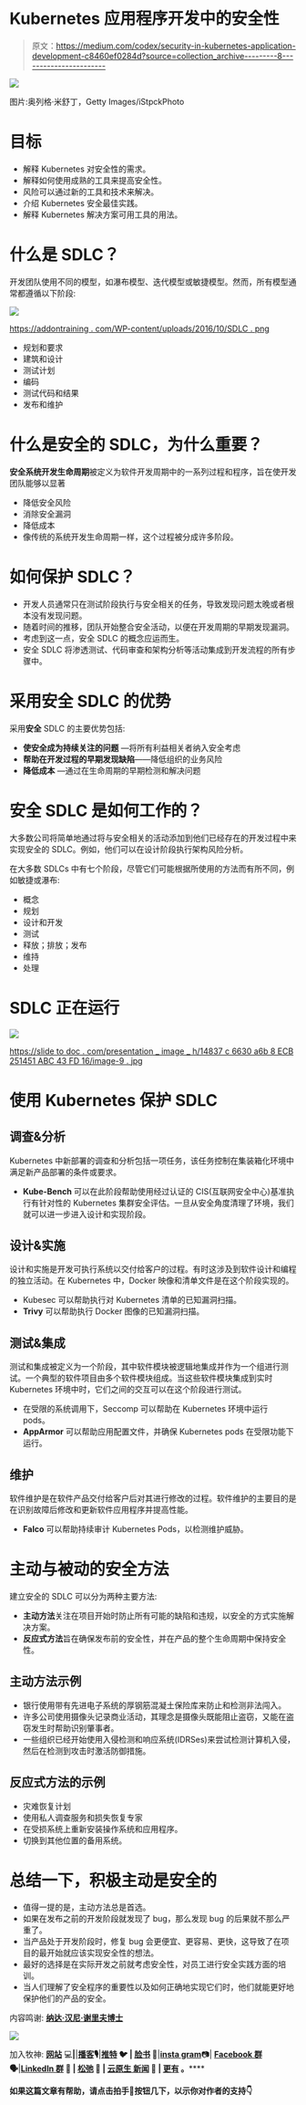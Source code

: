 # Kubernetes 应用程序开发中的安全性

> 原文：<https://medium.com/codex/security-in-kubernetes-application-development-c8460ef0284d?source=collection_archive---------8----------------------->

![](img/f0e03ba799d74bc45555fc76fa224225.png)

图片:奥列格·米舒丁，Getty Images/iStpckPhoto

# 目标

*   解释 Kubernetes 对安全性的需求。
*   解释如何使用成熟的工具来提高安全性。
*   风险可以通过新的工具和技术来解决。
*   介绍 Kubernetes 安全最佳实践。
*   解释 Kubernetes 解决方案可用工具的用法。

# 什么是 SDLC？

开发团队使用不同的模型，如瀑布模型、迭代模型或敏捷模型。然而，所有模型通常都遵循以下阶段:

![](img/01c4bc345bbdc6dbf9d8afe76b998c09.png)

[https://addontraining . com/WP-content/uploads/2016/10/SDLC . png](https://addontraining.com/wp-content/uploads/2016/10/sdlc.png)

*   规划和要求
*   建筑和设计
*   测试计划
*   编码
*   测试代码和结果
*   发布和维护

# 什么是安全的 SDLC，为什么重要？

**安全系统开发生命周期**被定义为软件开发周期中的一系列过程和程序，旨在使开发团队能够以显著

*   降低安全风险
*   消除安全漏洞
*   降低成本
*   像传统的系统开发生命周期一样，这个过程被分成许多阶段。

# 如何保护 SDLC？

*   开发人员通常只在测试阶段执行与安全相关的任务，导致发现问题太晚或者根本没有发现问题。
*   随着时间的推移，团队开始整合安全活动，以便在开发周期的早期发现漏洞。
*   考虑到这一点，安全 SDLC 的概念应运而生。
*   安全 SDLC 将渗透测试、代码审查和架构分析等活动集成到开发流程的所有步骤中。

# 采用**安全** SDLC 的优势

采用**安全** SDLC 的主要优势包括:

*   **使安全成为持续关注的问题** —将所有利益相关者纳入安全考虑
*   **帮助在开发过程的早期发现缺陷**——降低组织的业务风险
*   **降低成本** —通过在生命周期的早期检测和解决问题

# 安全 SDLC 是如何工作的？

大多数公司将简单地通过将与安全相关的活动添加到他们已经存在的开发过程中来实现安全的 SDLC。例如，他们可以在设计阶段执行架构风险分析。

在大多数 SDLCs 中有七个阶段，尽管它们可能根据所使用的方法而有所不同，例如敏捷或瀑布:

*   概念
*   规划
*   设计和开发
*   测试
*   释放；排放；发布
*   维持
*   处理

# SDLC 正在运行

![](img/5245d57fcc36d81750bf79e8081e1fd4.png)

[https://slide to doc . com/presentation _ image _ h/14837 c 6630 a6b 8 ECB 251451 ABC 43 FD 16/image-9 . jpg](https://slidetodoc.com/presentation_image_h/14837c6630a6b8ecb251451acb43fd16/image-9.jpg)

# 使用 Kubernetes 保护 SDLC

## **调查&分析**

Kubernetes 中新部署的调查和分析包括一项任务，该任务控制在集装箱化环境中满足新产品部署的条件或要求。

*   **Kube-Bench** 可以在此阶段帮助使用经过认证的 CIS(互联网安全中心)基准执行有针对性的 Kubernetes 集群安全评估。一旦从安全角度清理了环境，我们就可以进一步进入设计和实现阶段。

## **设计&实施**

设计和实施是开发可执行系统以交付给客户的过程。有时这涉及到软件设计和编程的独立活动。在 Kubernetes 中，Docker 映像和清单文件是在这个阶段实现的。

*   Kubesec 可以帮助执行对 Kubernetes 清单的已知漏洞扫描。
*   **Trivy** 可以帮助执行 Docker 图像的已知漏洞扫描。

## **测试&集成**

测试和集成被定义为一个阶段，其中软件模块被逻辑地集成并作为一个组进行测试。一个典型的软件项目由多个软件模块组成。当这些软件模块集成到实时 Kubernetes 环境中时，它们之间的交互可以在这个阶段进行测试。

*   在受限的系统调用下，Seccomp 可以帮助在 Kubernetes 环境中运行 pods。
*   **AppArmor** 可以帮助应用配置文件，并确保 Kubernetes pods 在受限功能下运行。

## **维护**

软件维护是在软件产品交付给客户后对其进行修改的过程。软件维护的主要目的是在识别故障后修改和更新软件应用程序并提高性能。

*   **Falco** 可以帮助持续审计 Kubernetes Pods，以检测维护威胁。

# 主动与被动的安全方法

建立安全的 SDLC 可以分为两种主要方法:

*   **主动方法**关注在项目开始时防止所有可能的缺陷和违规，以安全的方式实施解决方案。
*   **反应式方法**旨在确保发布前的安全性，并在产品的整个生命周期中保持安全性。

## 主动方法示例

*   银行使用带有先进电子系统的厚钢筋混凝土保险库来防止和检测非法闯入。
*   许多公司使用摄像头记录商业活动，其理念是摄像头既能阻止盗窃，又能在盗窃发生时帮助识别肇事者。
*   一些组织已经开始使用入侵检测和响应系统(IDRSes)来尝试检测计算机入侵，然后在检测到攻击时激活防御措施。

## 反应式方法的示例

*   灾难恢复计划
*   使用私人调查服务和损失恢复专家
*   在受损系统上重新安装操作系统和应用程序。
*   切换到其他位置的备用系统。

# 总结一下，积极主动是安全的

*   值得一提的是，主动方法总是首选。
*   如果在发布之前的开发阶段就发现了 bug，那么发现 bug 的后果就不那么严重了。
*   当产品处于开发阶段时，修复 bug 会更便宜、更容易、更快，这导致了在项目的最开始就应该实现安全性的想法。
*   最好的选择是在实际开发之前就考虑安全性，对员工进行安全实践方面的培训。
*   当人们理解了安全程序的重要性以及如何正确地实现它们时，他们就能更好地保护他们的产品的安全。

内容鸣谢: [**纳达·汉尼·谢里夫博士**](https://www.aast.edu/pheed/staffadminview/pdf_retreive.php?url=4_25655_SE731_2020_1__2_1_Lecture%201%20-%20Course%20Outline%20and%20Secure%20SDLC.ppt&stafftype=staffcourses)

[![](img/8f497a40fc9423af91397c9e53e5ff35.png)](https://faun.to/bP1m5)

加入牧神: [**网站**](https://faun.to/i9Pt9) 💻**|**|[**播客**](https://faun.dev/podcast)**🎙️**|**[**推特**](https://twitter.com/joinfaun) 🐦 **|** [**脸书**](https://www.facebook.com/faun.dev/) 👥**|**[**insta gram**](https://instagram.com/fauncommunity/)**📷| [**Facebook 群**](https://www.facebook.com/groups/364904580892967/)**🗣️**|**[**LinkedIn 群**](https://www.linkedin.com/company/faundev) 💬 **|** [**松弛**](https://faun.dev/chat) 📱 **|** [**云原生** **新闻**](https://thechief.io) 📰 **|** [**更有**](https://linktr.ee/faun.dev/) **。********

****如果这篇文章有帮助，请点击拍手👏按钮几下，以示你对作者的支持👇****